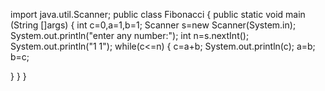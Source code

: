 import java.util.Scanner;
public class Fibonacci
{
public static void main (String []args)
{
int c=0,a=1,b=1;
Scanner s=new Scanner(System.in);
System.out.println("enter any number:");
int n=s.nextInt();
System.out.println("1 1");
while(c<=n)
{
c=a+b;
System.out.println(c);
a=b;
b=c;

}
}
}

